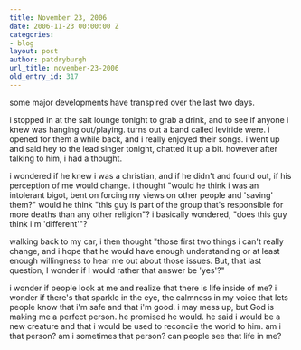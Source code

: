 ```yaml
---
title: November 23, 2006
date: 2006-11-23 00:00:00 Z
categories:
- blog
layout: post
author: patdryburgh
url_title: november-23-2006
old_entry_id: 317
---
```


some major developments have transpired over the last two days. 

i stopped in at the salt lounge tonight to grab a drink, and to see if anyone i knew was hanging out/playing.  turns out a band called leviride were.  i opened for them a while back, and i really enjoyed their songs.  i went up and said hey to the lead singer tonight, chatted it up a bit.  however after talking to him, i had a thought. 

i wondered if he knew i was a christian, and if he didn't and found out, if his perception of me would change.  i thought "would he think i was an intolerant bigot, bent on forcing my views on other people and 'saving' them?" would he think "this guy is part of the group that's responsible for more deaths than any other religion"?  i basically wondered, "does this guy think i'm 'different'"?  

walking back to my car, i then thought "those first two things i can't really change, and i hope that he would have enough understanding or at least enough willingness to hear me out about those issues.  But, that last question, I wonder if I would rather that answer be 'yes'?"

i wonder if people look at me and realize that there is life inside of me?  i wonder if there's that sparkle in the eye, the calmness in my voice that lets people know that i'm safe and that i'm good.  i may mess up, but God is making me a perfect person.  he promised he would.  he said i would be a new creature and that i would be used to reconcile the world to him.  am i that person?  am i sometimes that person?  can people see that life in me?